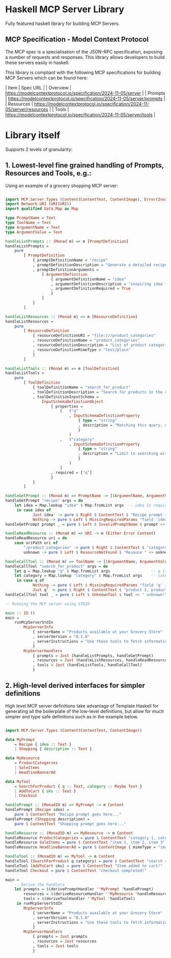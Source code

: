
# Haskell MCP Server Library

Fully featured haskell library for building MCP Servers.

## MCP Specification - Model Context Protocol

The MCP spec is a specialisation of the JSON-RPC specification, exposing a number of requests and responses. This library allows developers to build these servers easily in haskell.

This library is compliant with the following MCP specifications for building MCP Servers which can be found here:

| Item | Spec URL |
| Overview | https://modelcontextprotocol.io/specification/2024-11-05/server |
| Prompts | https://modelcontextprotocol.io/specification/2024-11-05/server/prompts |
| Resources | https://modelcontextprotocol.io/specification/2024-11-05/server/resources |
| Tools | https://modelcontextprotocol.io/specification/2024-11-05/server/tools |

# Library itself

Supports 2 levels of granularity:

## 1. Lowest-level fine grained handling of Prompts, Resources and Tools, e.g.:

Using an example of a grocery shopping MCP server:

```haskell

import MCP.Server.Types (Content(ContentText, ContentImage), Error(InvalidPromptName, MissingRequiredParams, ResourceNotFound, InternalError, UnknownTool), PromptDefinition, ResourceDefinition, ArgumentDefinition, InputSchemaDefinition(..))
import Network.URI (URI(URI))
import qualified Data.Map as Map

type PromptName = Text
type ToolName = Text
type ArgumentName = Text
type ArgumentValue = Text

handleListPrompts :: (Monad m) => m [PromptDefinition]
handleListPrompts =
    pure
        [ PromptDefinition
            { promptDefinitionName = "recipe"
            , promptDefinitionDescription = "Generate a detailed recipe for a particular idea" 
            , promptDefinitionArguments = 
                [ ArgumentDefinition
                    { argumentDefinitionName = "idea"
                    , argumentDefinitionDescription = "inspiring idea for the recipe" 
                    , argumentDefinitionRequired = True
                    }
                ]
            }
        ]

handleListResources :: (Monad m) => m [ResourceDefinition]
handleListResources = 
    pure 
        [ ResourceDefinition
            { resourceDefinitionURI = "file:///product_categories"
            , resourceDefinitionName = "product_categories"
            , resourceDefinitionDescription = "List of product categories"
            , resourceDefinitionMimeType = "text/plain"
            }
        ]

handleListTools :: (Monad m) => m [ToolDefinition]
handleListTools = 
    pure 
        [ ToolDefinition
            { toolDefinitionName = "search_for_product" 
            , toolDefinitionDescription = "Search for products in the catalog"
            , toolDefinitionInputSchema = 
                InputSchemaDefinitionObject
                    { properties = 
                        [   ("q"
                            , InputSchemaDefinitionProperty
                                { type = "string"
                                , description = "Matching this query, using 'contains' semantics"
                                }
                            )
                        ,   ("category"
                            , InputSchemaDefinitionProperty
                                { type = "string"
                                , description = "Limit to searching within this category (optional)"
                                }
                            )
                        ]
                    , required = ["q"]
                    }
            }
        ]

handleGetPrompt :: (Monad m) => PromptName -> [(ArgumentName, ArgumentValue)] -> m (Either Error Content)
handleGetPrompt "recipe" args = do
    let idea = Map.lookup "idea" $ Map.fromList args  -- idea is required
     in case idea of
            Just idea' -> pure $ Right $ ContentText $ "Recipe prompt for " <> idea' <> " ..."
            Nothing -> pure $ Left $ MissingRequiredParams "field 'idea' is missing"
handleGetPrompt prompt _ = pure $ Left $ InvalidPromptName $ prompt <> " unknown!"

handleReadResource :: (Monad m) => URI -> m (Either Error Content)
handleReadResource uri = do
    case uriPath uri of
        "/product_categories" -> pure $ Right $ ContentText $ "category 1, category 2"
        unknown -> pure $ Left $ ResourceNotFound $ "Resouce " <> unknown <> " not found!"

handleCallTool :: (Monad m) => ToolName -> [(ArgumentName, ArgumentValue)] -> m (Either Error Content)
handleCallTool "search_for_product" args = do
    let q = Map.lookup "q" $ Map.fromList args                  -- q is required
    let category = Map.lookup "category" $ Map.fromList args    -- category is optional
     in case q of
            Nothing -> pure $ Left $ MissingRequiredParams "field 'q' is missing"
            Just q' -> pure $ Right $ ContentText $ "product 1, product 2"
handleCallTool tool _ = pure $ Left $ UnknownTool $ tool <> " unknown!"

-- Running the MCP server using STDIO

main :: IO ()
main =
    runMcpServerStdIn
        McpServerInfo
            { serverName = "Products available at your Grocery Store"
            , serverVersion = "0.1.0"
            , serverInstructions = "Use these tools to fetch information about products available at your grocery store, including prices, ingredients, descriptions etc."
            }
        McpServerHandlers
            { prompts = Just (handleListPrompts, handleGetPrompt)
            , resources = Just (handleListResources, handleReadResource)
            , tools = Just (handleListTools, handleCallTool)
            }

```

## 2. High-level derived interfaces for simpler definitions

High level MCP server definitions take advantage of Template Haskell for generating all the boilerplate of the low-level definitions, but allow for much simpler and type safe definitions such as in the example below.

```haskell

import MCP.Server.Types (Content(ContentText, ContentImage))

data MyPrompt
    = Recipe { idea :: Text }
    | Shopping { description :: Text }

data MyResource
    = ProductCategories
    | SaleItems
    | HeadlineBannerAd

data MyTool
    = SearchForProduct { q :: Text, category :: Maybe Text }
    | AddToCart { sku :: Text }
    | Checkout

handlePrompt :: (MonadIO m) => MyPrompt -> m Content
handlePrompt (Recipe idea) =
    pure $ ContentText "Recipe prompt goes here..."
handlePrompt (Shopping description) =
    pure $ ContentText "Shopping prompt goes here..."

handleResource :: (MonadIO m) => MyResource -> m Content
handleResource ProductCategories = pure $ ContentText "category 1, category 2"
handleResource SaleItems = pure $ ContentText "item 1, item 2, item 3"
handleResource HeadlineBannerAd = pure $ ContentImage { mimeType = "image/png", data = "..." }

handleTool :: (MonadIO m) => MyTool -> m Content
handleTool (SearchForProduct q category) = pure $ ContentText "search results..."
handleTool (AddToCart sku) = pure $ ContentText "Item added to cart!"
handleTool Checkout = pure $ ContentText "checkout completed!"

main =
    -- Derive the handlers
    let prompts = $(derivePromptHandler ''MyPrompt 'handlePrompt)
        resources = $(deriveResourceHandler ''MyResource 'handleResource)
        tools = $(deriveToolHandler ''MyTool 'handleTool)
     in runMcpServerStdIn
        McpServerInfo
            { serverName = "Products available at your Grocery Store"
            , serverVersion = "0.1.0"
            , serverInstructions = "Use these tools to fetch information about products available at your grocery store, including prices, ingredients, descriptions etc."
            }
        McpServerHandlers
            { prompts = Just prompts
            , resources = Just resources
            , tools = Just tools
            }

```

